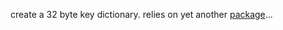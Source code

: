 create a 32 byte key dictionary. relies on yet another [package](https://github.com/rexlx/nomenclator)...
